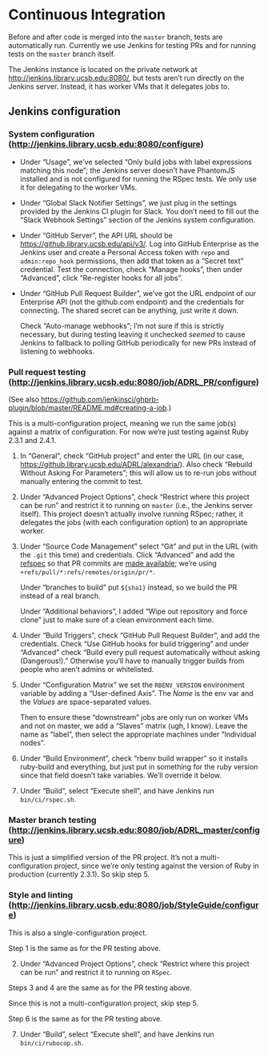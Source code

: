 # Continuous Integration

Before and after code is merged into the `master` branch, tests are
automatically run.  Currently we use Jenkins for testing PRs and for
running tests on the `master` branch itself.

The Jenkins instance is located on the private network at
<http://jenkins.library.ucsb.edu:8080/>, but tests aren’t run directly on the
Jenkins server.  Instead, it has worker VMs that it delegates jobs to.

## Jenkins configuration

### System configuration (<http://jenkins.library.ucsb.edu:8080/configure>)

- Under “Usage”, we’ve selected “Only build jobs with label
  expressions matching this node”; the Jenkins server doesn’t have
  PhantomJS installed and is not configured for running the RSpec
  tests.  We only use it for delegating to the worker VMs.

- Under “Global Slack Notifier Settings”, we just plug in the settings
  provided by the Jenkins CI plugin for Slack.  You don’t need to fill
  out the “Slack Webhook Settings” section of the Jenkins system
  configuration.

- Under “GitHub Server”, the API URL should be
  <https://github.library.ucsb.edu/api/v3/>.  Log into GitHub
  Enterprise as the Jenkins user and create a Personal Access token
  with `repo` and `admin:repo_hook` permissions, then add that token
  as a “Secret text” credential.  Test the connection, check “Manage
  hooks”, then under “Advanced”, click “Re-register hooks for all
  jobs”.

- Under “GitHub Pull Request Builder”, we’ve got the URL endpoint of
  our Enterprise API (not the github.com endpoint) and the credentials
  for connecting.  The shared secret can be anything, just write it down.

    Check “Auto-manage webhooks”; I’m not sure if this is strictly
    necessary, but during testing leaving it unchecked _seemed_ to
    cause Jenkins to fallback to polling GitHub periodically for new
    PRs instead of listening to webhooks.

### Pull request testing (<http://jenkins.library.ucsb.edu:8080/job/ADRL_PR/configure>)

(See also <https://github.com/jenkinsci/ghprb-plugin/blob/master/README.md#creating-a-job>.)

This is a multi-configuration project, meaning we run the same job(s)
against a matrix of configuration.  For now we’re just testing against
Ruby 2.3.1 and 2.4.1.

1. In “General”, check “GitHub project” and enter the URL (in our
   case, <https://github.library.ucsb.edu/ADRL/alexandria/>).  Also
   check “Rebuild Without Asking For Parameters”; this will allow us
   to re-run jobs without manually entering the commit to test.

2. Under “Advanced Project Options”, check “Restrict where this
   project can be run” and restrict it to running on `master` (i.e.,
   the Jenkins server itself).  This project doesn’t actually involve
   running RSpec; rather, it delegates the jobs (with each
   configuration option) to an appropriate worker.

3. Under “Source Code Management” select “Git” and put in the URL
   (with the `.git` this time) and credentials.  Click “Advanced” and
   add the
   [refspec](https://git-scm.com/book/en/v2/Git-Internals-The-Refspec)
   so that PR commits are
   [made available](https://caffinc.github.io/2015/11/github-pr-revision/);
   we’re using `+refs/pull/*:refs/remotes/origin/pr/*`.

    Under “branches to build” put `${sha1}` instead, so we build the
    PR instead of a real branch.

    Under “Additional behaviors”, I added “Wipe out repository and
    force clone” just to make sure of a clean environment each time.

4. Under “Build Triggers”, check “GitHub Pull Request Builder”, and
   add the credentials. Check “Use GitHub hooks for build triggering”
   and under “Advanced” check “Build every pull request automatically
   without asking (Dangerous!).”  Otherwise you’ll have to manually
   trigger builds from people who aren’t admins or whitelisted.

5. Under “Configuration Matrix” we set the `RBENV_VERSION` environment
   variable by adding a “User-defined Axis”.  The _Name_ is the env
   var and the _Values_ are space-separated values.

    Then to ensure these “downstream” jobs are only run on worker VMs
    and not on master, we add a “Slaves” matrix (ugh, I know).  Leave
    the name as “label”, then select the appropriate machines under
    “Individual nodes”.

6. Under “Build Environment”, check “rbenv build wrapper” so it
   installs ruby-build and everything, but just put in something for
   the ruby version since that field doesn’t take variables.  We’ll
   override it below.

7. Under “Build”, select “Execute shell”, and have Jenkins run `bin/ci/rspec.sh`.

### Master branch testing (<http://jenkins.library.ucsb.edu:8080/job/ADRL_master/configure>)

This is just a simplified version of the PR project.  It’s not a
multi-configuration project, since we’re only testing against the
version of Ruby in production (currently 2.3.1).  So skip step 5.

### Style and linting (<http://jenkins.library.ucsb.edu:8080/job/StyleGuide/configure>)

This is also a single-configuration project.

Step 1 is the same as for the PR testing above.

2. Under “Advanced Project Options”, check “Restrict where this
   project can be run” and restrict it to running on `RSpec`.

Steps 3 and 4 are the same as for the PR testing above.

Since this is not a multi-configuration project, skip step 5.

Step 6 is the same as for the PR testing above.

7. Under “Build”, select “Execute shell”, and have Jenkins run `bin/ci/rubocop.sh`.
